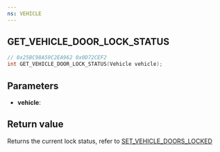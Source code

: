 ```yaml
---
ns: VEHICLE
---
```

## GET_VEHICLE_DOOR_LOCK_STATUS

```c
// 0x25BC98A59C2EA962 0x0D72CEF2
int GET_VEHICLE_DOOR_LOCK_STATUS(Vehicle vehicle);
```

## Parameters
* **vehicle**: 

## Return value
Returns the current lock status, refer to [SET_VEHICLE_DOORS_LOCKED](#_0xB664292EAECF7FA6)
